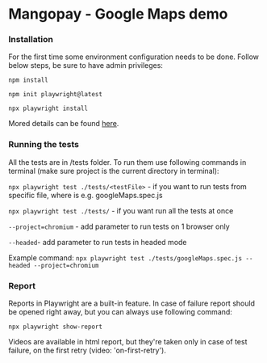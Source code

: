 # Mangopay - Google Maps demo

### Installation

For the first time some environment configuration needs to be done. Follow below steps, be sure to have admin privileges:

`npm install`

`npm init playwright@latest` 

`npx playwright install`

Mored details can be found [here](https://playwright.dev/docs/intro).

### Running the tests

All the tests are in /tests folder. To run them use following commands in terminal (make sure project is
the current directory in terminal):

`npx playwright test ./tests/<testFile>` - if you want to run tests from specific file, where <testFile> is e.g. googleMaps.spec.js

`npx playwright test ./tests/` - if you want run all the tests at once

`--project=chromium` - add parameter to run tests on 1 browser only

`--headed`- add parameter to run tests in headed mode

Example command: `npx playwright test ./tests/googleMaps.spec.js --headed --project=chromium`

### Report

Reports in Playwright are a built-in feature. In case of failure report should be opened right away, but you can always use following command:

`npx playwright show-report`

Videos are available in html report, but they're taken only in case of test failure, on the first retry (video: 'on-first-retry').
